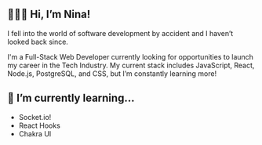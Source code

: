 

<!--
**ninajhun/ninajhun** is a ✨ _special_ ✨ repository because its `README.md` (this file) appears on your GitHub profile.

Here are some ideas to get you started:

- 🔭 I’m currently working on ...
- 🌱 I’m currently learning ...
- 👯 I’m looking to collaborate on ...
- 🤔 I’m looking for help with ...
- 💬 Ask me about ...
- 📫 How to reach me: ...
- 😄 Pronouns: ...
- ⚡ Fun fact: ...
-->

## 👩🏽‍💻 Hi, I’m Nina!
I fell into the world of software development by accident and I haven’t looked back since. 

I'm a Full-Stack Web Developer currently looking for opportunities to launch my career in the Tech Industry. My current stack includes JavaScript, React, Node.js, PostgreSQL, and CSS, but I’m constantly learning more! 

## 🌱  I’m currently learning...
- Socket.io! 
- React Hooks 
- Chakra UI 


